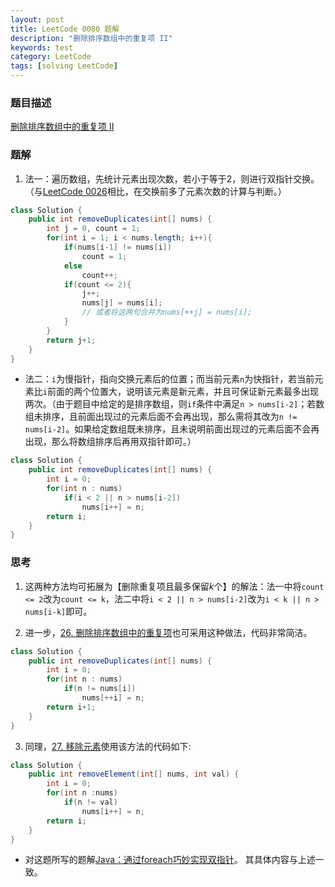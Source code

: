 ```yaml
---
layout: post
title: LeetCode 0080 题解
description: "删除排序数组中的重复项 II"
keywords: test
category: LeetCode
tags: [solving LeetCode]
---
```


### 题目描述

[删除排序数组中的重复项 II](https://leetcode-cn.com/problems/remove-duplicates-from-sorted-array-ii/)

### 题解

1. 法一：遍历数组，先统计元素出现次数，若小于等于2，则进行双指针交换。（与[LeetCode 0026](https://yuriesun.github.io/leetcode/leetcode-0026-remove-duplicates-from-sorted-array)相比，在交换前多了元素次数的计算与判断。）

```java
class Solution {
    public int removeDuplicates(int[] nums) {
        int j = 0, count = 1;
        for(int i = 1; i < nums.length; i++){
            if(nums[i-1] != nums[i])
                count = 1;
            else
                count++;
            if(count <= 2){
                j++;
                nums[j] = nums[i];
                // 或者将这两句合并为nums[++j] = nums[i];
            }
        }
        return j+1;
    }
}
```

* 法二：`i`为慢指针，指向交换元素后的位置；而当前元素`n`为快指针，若当前元素比`i`前面的两个位置大，说明该元素是新元素，并且可保证新元素最多出现两次。（由于题目中给定的是排序数组，则`if`条件中满足`n > nums[i-2]`；若数组未排序，且前面出现过的元素后面不会再出现，那么需将其改为`n != nums[i-2]`。如果给定数组既未排序，且未说明前面出现过的元素后面不会再出现，那么将数组排序后再用双指针即可。）

```java
class Solution {
    public int removeDuplicates(int[] nums) {
        int i = 0;
        for(int n : nums)
            if(i < 2 || n > nums[i-2])
                nums[i++] = n;
        return i;
    }
}
```

### 思考

1. 这两种方法均可拓展为【删除重复项且最多保留$k$个】的解法：法一中将`count <= 2`改为`count <= k`，法二中将`i < 2 || n > nums[i-2]`改为`i < k || n > nums[i-k]`即可。

2. 进一步，[26. 删除排序数组中的重复项](https://leetcode-cn.com/problems/remove-duplicates-from-sorted-array/)也可采用这种做法，代码非常简洁。

```java
class Solution {
    public int removeDuplicates(int[] nums) {
        int i = 0;
        for(int n : nums)
            if(n != nums[i])
                nums[++i] = n;
        return i+1;
    }
}
```

3. 同理，[27. 移除元素](https://leetcode-cn.com/problems/remove-element/)使用该方法的代码如下:

```java
class Solution {
    public int removeElement(int[] nums, int val) {
        int i = 0;
        for(int n :nums)
            if(n != val)
                nums[i++] = n;
        return i;
    }
}
```

* 对这题所写的题解[Java：通过foreach巧妙实现双指针](https://leetcode-cn.com/problems/remove-duplicates-from-sorted-array-ii/solution/javatong-guo-foreachqiao-miao-shi-xian-shuang-zhi-/)。
其具体内容与上述一致。
